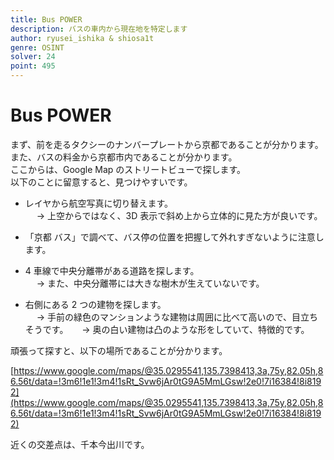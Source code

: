 ```yaml
---
title: Bus POWER
description: バスの車内から現在地を特定します
author: ryusei_ishika & shiosa1t
genre: OSINT
solver: 24
point: 495
---
```


# Bus POWER

まず、前を走るタクシーのナンバープレートから京都であることが分かります。  
また、バスの料金から京都市内であることが分かります。  
ここからは、Google Map のストリートビューで探します。  
以下のことに留意すると、見つけやすいです。

- レイヤから航空写真に切り替えます。  
  　 → 上空からではなく、3D 表示で斜め上から立体的に見た方が良いです。

- 「京都 バス」で調べて、バス停の位置を把握して外れすぎないように注意します。

- 4 車線で中央分離帯がある道路を探します。  
  　 → また、中央分離帯には大きな樹木が生えていないです。

- 右側にある 2 つの建物を探します。  
  　 → 手前の緑色のマンションような建物は周囲に比べて高いので、目立ちそうです。
  　 → 奥の白い建物は凸のような形をしていて、特徴的です。

頑張って探すと、以下の場所であることが分かります。

[https://www.google.com/maps/@35.0295541,135.7398413,3a,75y,82.05h,86.56t/data=!3m6!1e1!3m4!1sRt_Svw6jAr0tG9A5MmLGsw!2e0!7i16384!8i8192](https://www.google.com/maps/@35.0295541,135.7398413,3a,75y,82.05h,86.56t/data=!3m6!1e1!3m4!1sRt_Svw6jAr0tG9A5MmLGsw!2e0!7i16384!8i8192)

近くの交差点は、千本今出川です。

